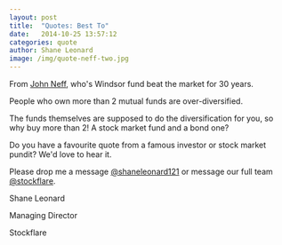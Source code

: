 ```yaml
---
layout: post
title:  "Quotes: Best To"
date:   2014-10-25 13:57:12
categories: quote
author: Shane Leonard
image: /img/quote-neff-two.jpg
---
```


From [John Neff](http://en.wikipedia.org/wiki/John_Neff), who's Windsor fund beat the market for 30 years.

People who own more than 2 mutual funds are over-diversified. 

The funds themselves are supposed to do the diversification for you, so why buy more than 2! A stock market fund and a bond one? 

Do you have a favourite quote from a famous investor or stock market pundit? We'd love to hear it.

Please drop me a message [@shaneleonard121](https://twitter.com/shaneleonard121) or message our full team [@stockflare](https://twitter.com/stockflare).

Shane Leonard

Managing Director

Stockflare